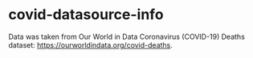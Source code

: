 # covid-datasource-info

Data was taken from Our World in Data Coronavirus (COVID-19) Deaths dataset: https://ourworldindata.org/covid-deaths.
